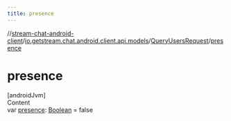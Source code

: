 ```yaml
---
title: presence
---
```

//[stream-chat-android-client](../../../index.md)/[io.getstream.chat.android.client.api.models](../index.md)/[QueryUsersRequest](index.md)/[presence](presence.md)



# presence  
[androidJvm]  
Content  
var [presence](presence.md): [Boolean](https://kotlinlang.org/api/latest/jvm/stdlib/kotlin/-boolean/index.html) = false  



